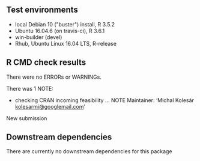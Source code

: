## Test environments
* local Debian 10 ("buster") install, R 3.5.2
* Ubuntu 16.04.6 (on travis-ci), R 3.6.1
* win-builder (devel)
* Rhub, Ubuntu Linux 16.04 LTS, R-release

## R CMD check results
There were no ERRORs or WARNINGs.

There was 1 NOTE:

* checking CRAN incoming feasibility ... NOTE
Maintainer: ‘Michal Kolesár <kolesarmi@googlemail.com>’

New submission

## Downstream dependencies
There are currently no downstream dependencies for this package
